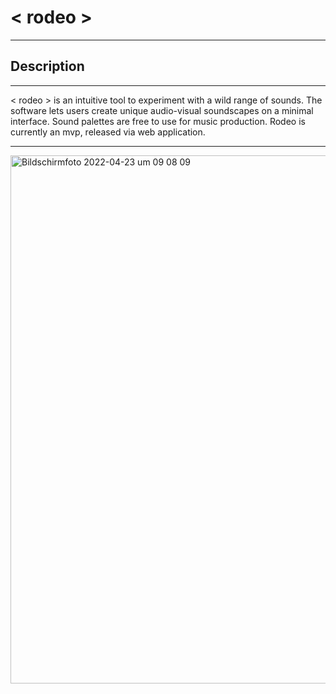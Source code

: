 # < rodeo >
---
## Description
---
< rodeo > is an intuitive tool to experiment with a wild range of sounds. The software lets users create unique audio-visual soundscapes on a minimal interface. Sound palettes are free to use for music production. Rodeo is currently an mvp, released via web application.

---
<img width="845" alt="Bildschirmfoto 2022-04-23 um 09 08 09" src="https://user-images.githubusercontent.com/98758113/164884294-38df08e8-8e2f-4cd7-890b-a9e1ed9abaa1.png">


